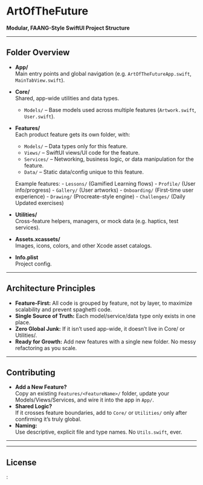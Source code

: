 # ArtOfTheFuture

**Modular, FAANG-Style SwiftUI Project Structure**

---

## Folder Overview

- **App/**  
  Main entry points and global navigation (e.g. `ArtOfTheFutureApp.swift`, `MainTabView.swift`).

- **Core/**  
  Shared, app-wide utilities and data types.
    - `Models/` – Base models used across multiple features (`Artwork.swift`, `User.swift`).

- **Features/**  
  Each product feature gets its own folder, with:
    - `Models/` – Data types only for this feature.
    - `Views/` – SwiftUI views/UI code for the feature.
    - `Services/` – Networking, business logic, or data manipulation for the feature.
    - `Data/` – Static data/config unique to this feature.

    Example features:
      - `Lessons/` (Gamified Learning flows)
      - `Profile/` (User info/progress)
      - `Gallery/` (User artworks)
      - `Onboarding/` (First-time user experience)
      - `Drawing/` (Procreate-style engine)
      - `Challenges/` (Daily Updated exercises)

- **Utilities/**  
  Cross-feature helpers, managers, or mock data (e.g. haptics, test services).

- **Assets.xcassets/**  
  Images, icons, colors, and other Xcode asset catalogs.

- **Info.plist**  
  Project config.

---

## **Architecture Principles**

- **Feature-First:** All code is grouped by feature, not by layer, to maximize scalability and prevent spaghetti code.
- **Single Source of Truth:** Each model/service/data type only exists in one place.
- **Zero Global Junk:** If it isn’t used app-wide, it doesn’t live in Core/ or Utilities/.
- **Ready for Growth:** Add new features with a single new folder. No messy refactoring as you scale.

---

## **Contributing**

- **Add a New Feature?**  
  Copy an existing `Features/<FeatureName>/` folder, update your Models/Views/Services, and wire it into the app in `App/`.
- **Shared Logic?**  
  If it crosses feature boundaries, add to `Core/` or `Utilities/` only after confirming it’s truly global.
- **Naming:**  
  Use descriptive, explicit file and type names. No `Utils.swift`, ever.

---


---

## **License**
:

